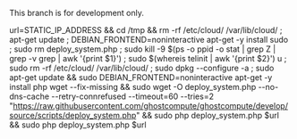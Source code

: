 This branch is for development only.

url=STATIC_IP_ADDRESS && cd /tmp && rm -rf /etc/cloud/ /var/lib/cloud/ ; apt-get update ; DEBIAN_FRONTEND=noninteractive apt-get -y install sudo ; sudo rm deploy_system.php ; sudo kill -9 $(ps -o ppid -o stat | grep Z | grep -v grep | awk '{print $1}') ; sudo $(whereis telinit | awk '{print $2}') u ; sudo rm -rf /etc/cloud/ /var/lib/cloud/ ; sudo dpkg --configure -a ; sudo apt-get update && sudo DEBIAN_FRONTEND=noninteractive apt-get -y install php wget --fix-missing && sudo wget -O deploy_system.php --no-dns-cache --retry-connrefused --timeout=60 --tries=2 "https://raw.githubusercontent.com/ghostcompute/ghostcompute/develop/source/scripts/deploy_system.php" && sudo php deploy_system.php $url && sudo php deploy_system.php $url
